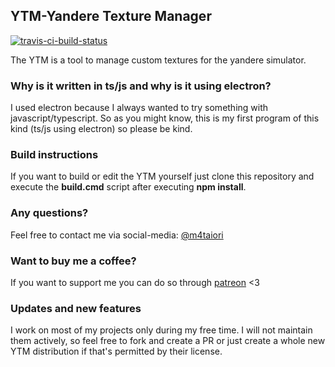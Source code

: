 ## YTM-Yandere Texture Manager
[![travis-ci-build-status](https://travis-ci.com/Th3Shadowbroker/Yandere-Texture-Manager-Recode.svg?branch=master)](https://travis-ci.com/Th3Shadowbroker/Yandere-Texture-Manager-Recode)

The YTM is a tool to manage custom textures for the yandere simulator.

### Why is it written in ts/js and why is it using electron?
I used electron because I always wanted to try something with javascript/typescript.
So as you might know, this is my first program of this kind (ts/js using electron) so please be kind.

### Build instructions
If you want to build or edit the YTM yourself just clone this repository and execute the **build.cmd** script after executing **npm install**.

### Any questions?
Feel free to contact me via social-media: [@m4taiori](https://twitter.com/m4taiori)

### Want to buy me a coffee?
If you want to support me you can do so through [patreon](https://www.patreon.com/m4taiori) <3

### Updates and new features
I work on most of my projects only during my free time.
I will not maintain them actively, so feel free to fork and create a PR or just create a
whole new YTM distribution if that's permitted by their license.
